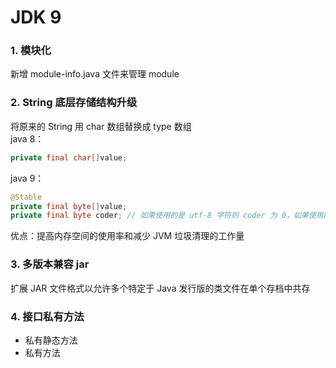# JDK 9

### 1. 模块化

新增 module-info.java 文件来管理 module

### 2. String 底层存储结构升级

将原来的 String 用 char 数组替换成 type 数组  
java 8：
```java
private final char[]value;
```
java 9：
```java
@Stable
private final byte[]value;
private final byte coder; // 如果使用的是 utf-8 字符则 coder 为 0，如果使用的是 utf-16 字符则 coder 为 1
```
优点：提高内存空间的使用率和减少 JVM 垃圾清理的工作量

### 3. 多版本兼容 jar
扩展 JAR 文件格式以允许多个特定于 Java 发行版的类文件在单个存档中共存

### 4. 接口私有方法
+ 私有静态方法
+ 私有方法
